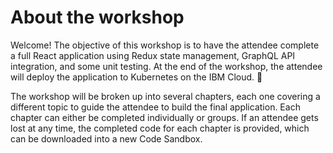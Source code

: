 # About the workshop

Welcome! The objective of this workshop is to have the attendee complete a full React application using Redux state management, GraphQL API integration, and some unit testing. At the end of the workshop, the attendee will deploy the application to Kubernetes on the IBM Cloud. 🎉

The workshop will be broken up into several chapters, each one covering a different topic to guide the attendee to build the final application. Each chapter can either be completed individually or groups. If an attendee gets lost at any time, the completed code for each chapter is provided, which can be downloaded into a new Code Sandbox. 


